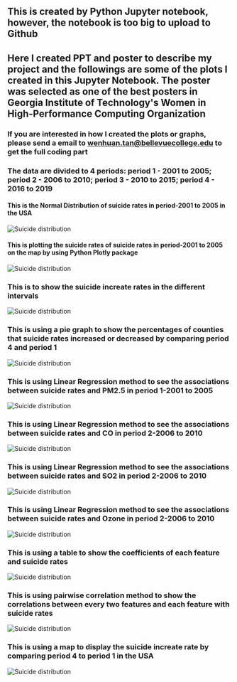 ## This is created by Python Jupyter notebook, however, the notebook is too big to upload to Github
## Here I created PPT and poster to describe my project and the followings are some of the plots I created in this Jupyter Notebook. The poster was selected as one of the best posters in Georgia Institute of Technology's Women in High-Performance Computing Organization 
### If you are interested in how I created the plots or graphs, please send a email to wenhuan.tan@bellevuecollege.edu to get the full coding part
### The data are divided to 4 periods: period 1 - 2001 to 2005; period 2 - 2006 to 2010; period 3 - 2010 to 2015; period 4 - 2016 to 2019

#### This is the Normal Distribution of suicide rates in period-2001 to 2005 in the USA
<img src="https://github.com/Wenhuan2516/Air-Quality-and-Suicides/blob/main/suicide1.png" alt="Suicide distribution" title="Suicide Distribution">

#### This is plotting the suicide rates of suicide rates in period-2001 to 2005 on the map by using Python Plotly package 
<img src="https://github.com/Wenhuan2516/Air-Quality-and-Suicides/blob/main/suicide2.png" alt="Suicide distribution" title="Suicide Distribution">

### This is to show the suicide increate rates in the different intervals 
<img src="https://github.com/Wenhuan2516/Air-Quality-and-Suicides/blob/main/suicide3.png" alt="Suicide distribution" title="Suicide Distribution">

### This is using a pie graph to show the percentages of counties that suicide rates increased or decreased by comparing period 4 and period 1
<img src="https://github.com/Wenhuan2516/Air-Quality-and-Suicides/blob/main/suicide4.png" alt="Suicide distribution" title="Suicide Distribution">

### This is using Linear Regression method to see the associations between suicide rates and PM2.5 in period 1-2001 to 2005
<img src="https://github.com/Wenhuan2516/Air-Quality-and-Suicides/blob/main/suicide7.png" alt="Suicide distribution" title="Suicide Distribution">

### This is using Linear Regression method to see the associations between suicide rates and CO in period 2-2006 to 2010
<img src="https://github.com/Wenhuan2516/Air-Quality-and-Suicides/blob/main/suicide8.png" alt="Suicide distribution" title="Suicide Distribution">

### This is using Linear Regression method to see the associations between suicide rates and SO2 in period 2-2006 to 2010
<img src="https://github.com/Wenhuan2516/Air-Quality-and-Suicides/blob/main/suicide9.png" alt="Suicide distribution" title="Suicide Distribution">

### This is using Linear Regression method to see the associations between suicide rates and Ozone  in period 2-2006 to 2010
<img src="https://github.com/Wenhuan2516/Air-Quality-and-Suicides/blob/main/suicide5.png" alt="Suicide distribution" title="Suicide Distribution">

### This is using a table to show the coefficients of each feature and suicide rates
<img src="https://github.com/Wenhuan2516/Air-Quality-and-Suicides/blob/main/suicide6.png" alt="Suicide distribution" title="Suicide Distribution">

### This is using pairwise correlation method to show the correlations between every two features and each feature with suicide rates
<img src="https://github.com/Wenhuan2516/Air-Quality-and-Suicides/blob/main/suicide10.png" alt="Suicide distribution" title="Suicide Distribution">

### This is using a map to display the suicide increate rate by comparing period 4 to period 1 in the USA 
<img src="https://github.com/Wenhuan2516/Air-Quality-and-Suicides/blob/main/increasemapresult.png" alt="Suicide distribution" title="Suicide Distribution">

